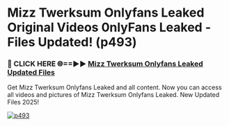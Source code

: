 # Mizz Twerksum Onlyfans Leaked Original Videos 0nlyFans Leaked - Files Updated! (p493)

<h3>🔴 CLICK HERE 🌐==►► <a href="https://tinyurl.com/ms9xzufz" rel="nofollow">Mizz Twerksum Onlyfans Leaked Updated Files</a></h3>

Get Mizz Twerksum Onlyfans Leaked and all content. Now you can access all videos and pictures of Mizz Twerksum Onlyfans Leaked. New Updated Files 2025!

[![p493](https://i.imgur.com/ppqm5kG.gif)](https://tinyurl.com/ms9xzufz)
